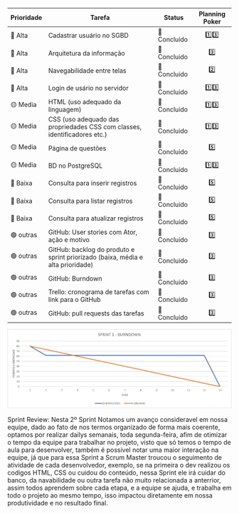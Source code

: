 |     Prioridade               |    Tarefa          |  Status          | Planning Poker |
|------------------------------|--------------------|------------------|:----------------:|
|      🔴 Alta                      |  Cadastrar usuário no SGBD   | 💚 Concluido   | 1️⃣3️⃣ |
|      🔴 Alta                      |   Arquitetura da informação  | 💚 Concluido   |  3️⃣|
|      🔴 Alta                      |  Navegabilidade entre telas  | 💚 Concluido  | 2️⃣  |
|      🔴 Alta                      |  Login de usário no servidor  | 💚 Concluido  | 1️⃣3️⃣ |
|      🟡  Media                      |   HTML (uso adequado da linguagem) | 💚 Concluido  | 1️⃣3️⃣ |
|      🟡  Media                      |   CSS  (uso adequado das propriedades CSS com classes, identificadores etc.)  | 💚 Concluido | 1️⃣3️⃣ |
|      🟡  Media                      |   Página de questões | 💚 Concluido   |  5️⃣|
|      🟡  Media                      | BD no PostgreSQL | 💚 Concluido | 1️⃣3️⃣ |
|      🔵 Baixa                      |    Consulta para inserir registros | 💚 Concluido  |  5️⃣|
|      🔵 Baixa                      |  Consulta para listar registros  | 💚 Concluido  |  5️⃣|
|      🔵 Baixa                      |  Consulta para atualizar registros  | 💚 Concluido  |  5️⃣|
|      🟢 outras                     |   GitHub: User stories com Ator, ação e motivo |    💚 Concluido               | 3️⃣ |
|      🟢 outras                     |   GitHub: backlog do produto e sprint priorizado (baixa, média e alta prioridade) |    💚 Concluido               | 3️⃣ |
|      🟢 outras                     |   GitHub: Burndown | 💚 Concluido   |  3️⃣|
|      🟢 outras                     | Trello: cronograma de tarefas com link para o GitHub |    💚 Concluido               | 3️⃣ |
|      🟢 outras                     | GitHub: pull requests das tarefas | 💚 Concluido  |  3️⃣|



![](sprint1_burndown.jpeg)


Sprint Review:
Nesta 2º Sprint Notamos um avanço consideravel em nossa equipe, dado ao fato de nos termos organizado de forma mais coerente, optamos por realizar dailys semanais, toda segunda-feira, afim de otimizar o tempo da equipe para trabalhar no projeto, visto que só temos o tempo de aula para desenvolver, também é possivel notar uma maior interação na equipe, já que para essa Sprint a Scrum Master troucou o seguimento de atividade de cada desenvolvedor, exemplo, se na primeira o dev realizou os codigos HTML, CSS ou cuidou do conteúdo, nessa Sprint ele irá cuidar do banco, da navabilidade ou outra tarefa não muito relacionada a anterrior, assim todos aprendem sobre cada etapa, e a equipe se ajuda, e trabalha em todo o projeto ao mesmo tempo, isso impactou diretamente em nossa produtividade e no resultado final.
